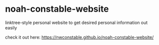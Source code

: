 # noah-constable-website
linktree-style personal website to get desired personal information out easily

check it out here: https://nwconstable.github.io/noah-constable-website/
